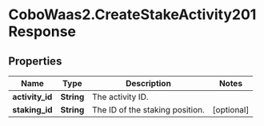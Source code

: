 # CoboWaas2.CreateStakeActivity201Response

## Properties

Name | Type | Description | Notes
------------ | ------------- | ------------- | -------------
**activity_id** | **String** | The activity ID. | 
**staking_id** | **String** | The ID of the staking position. | [optional] 


